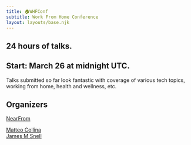 ```yaml
---
title: 🏠WHFConf
subtitle: Work From Home Conference
layout: layouts/base.njk
---
```


## 24 hours of talks.
## Start: March 26 at midnight UTC.

Talks submitted so far look fantastic with coverage of various tech topics, working from home, health and wellness, etc. 


## Organizers

[NearFrom]()

[Matteo Collina]()  
[James M Snell]()